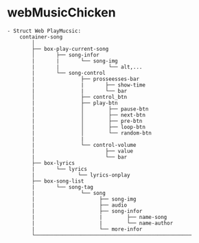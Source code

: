 # webMusicChicken

    - Struct Web PlayMucsic:
        container-song
            │
            ├── box-play-current-song
            │       ├── song-infor
            |       |       └── song-img
            |       |                └── alt,...
            |       └── song-control
            |               ├── prosseesses-bar
            |               |       ├── show-time
            |               |       └── bar 
            │               ├── control_btn
            |               ├── play-btn
            |               │        ├── pause-btn
            |               │        ├── next-btn
            |               │        ├── pre-btn
            |               │        ├── loop-btn
            |               │        └── random-btn
            |               |
            |               └── control-volume
            |                       ├── value
            |                       └── bar       
            ├── box-lyrics
            |       └── lyrics
            |              └── lyrics-onplay
            ├── box-song-list
            |       └── song-tag
            |               └── song
            |                     ├── song-img
            |                     ├── audio
            |                     ├── song-infor
            |                     |        ├── name-song 
            |                     |        └── name-author
            |                     └── more-infor
            └───────────────────────────────────────────────────





